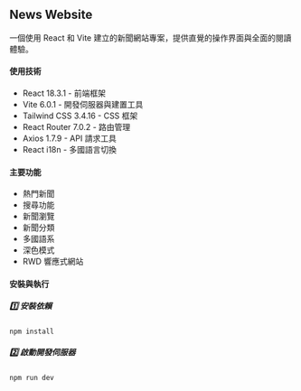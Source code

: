 ## News Website
一個使用 React 和 Vite 建立的新聞網站專案，提供直覺的操作界面與全面的閱讀體驗。

#### 使用技術
- React 18.3.1 - 前端框架
- Vite 6.0.1 - 開發伺服器與建置工具
- Tailwind CSS 3.4.16 - CSS 框架
- React Router 7.0.2 - 路由管理
- Axios 1.7.9 - API 請求工具
- React i18n - 多國語言切換

#### 主要功能
- 熱門新聞
- 搜尋功能
- 新聞瀏覽
- 新聞分類
- 多國語系
- 深色模式
- RWD 響應式網站

####  安裝與執行

##### 1️⃣ 安裝依賴
```
npm install
```

##### 2️⃣ 啟動開發伺服器
```
npm run dev
```

